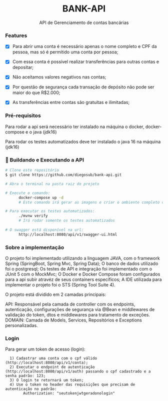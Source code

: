 <h1 align="center">BANK-API</h1>
<p align="center">API de Gerenciamento de contas bancárias</p>


### Features

- [x] Para abrir uma conta é necessário apenas o nome completo e CPF da pessoa, mas só é permitido uma conta por pessoa;
- [x] Com essa conta é possível realizar transferências para outras contas e depositar;
- [x] Não aceitamos valores negativos nas contas;
- [x] Por questão de segurança cada transação de depósito não pode ser maior do que R$2.000;
- [x] As transferências entre contas são gratuitas e ilimitadas;


### Pré-requisitos

Para rodar a api será necessário ter instalado na máquina o docker, docker-compose e o java (jdk16)

Para rodar os testes automatizados deve ter instalado o java 16 na máquina (jdk16)

### 🎲 Buildando e Executando a API

```bash
# Clone este repositório
$ git clone https://github.com/diegosub/bank-api.git

# Abra o terminal na pasta raiz do projeto

# Execute o comando: 
      docker-compose up -d
      # Este comando irá gerar as imagens e criar o ambiente completo da api sem executar os testes.

# Para executar os testes automatizados:
      ./mvnw verify
      # Irá rodar somente os testes automatizados 
      
# O swagger está disponível na url:
      http://localhost:8080/api/v1/swagger-ui.html

```

### Sobre a implementação

O projeto foi implementado utilizando a linguagem JAVA, com o framework Spring (SpringBoot, Spring Mvc, Spring Data);
O banco de dados utilizado foi o postgresql;
Os testes de API e integração foi implementado com o JUnit 5 com o MockMvc;
O Docker e Docker Compose foram configurados para a api subir atravéz de seus containers específicos;
A IDE utilizada para implementar o projeto foi o STS (Spring Tool Suite 4).

O projeto está dividido em 2 camadas principais:

  API: Responsável pela camada de controller com os endpoints, autenticação, 
  configurações de segurança via @Bean e middlewares de validação do token, 
  dtos e middlewares para tratamento de exceções.  
  DOMAIN: Camada de Models, Services, Repositórios e Exceptions personalizadas.
  
  
### Login

Para gerar um token de acesso (login):

      1) Cadastrar uma conta com o cpf válido (http://localhost:8080/api/v1/conta);
      2) Executar o endpoint de autenticação (http://localhost:8080/api/v1/auth) passando o cpf cadastrado e a senha padrão: 123;
      3) O login te retornará um token;
      4) Use o token no header das requisições que precisam de autenticação no padrão:
            Authorization: "seutokenjwtgeradonologin"
      
    
















